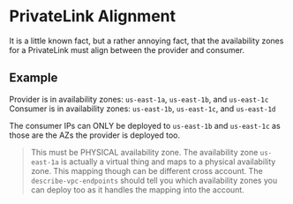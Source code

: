# PrivateLink Alignment

It is a little known fact, but a rather annoying fact, that the availability zones for a PrivateLink must align between the provider and consumer.

## Example

Provider is in availability zones: `us-east-1a`, `us-east-1b`, and `us-east-1c`
Consumer is in availability zones: `us-east-1b`, `us-east-1c`, and `us-east-1d`

The consumer IPs can ONLY be deployed to `us-east-1b` and `us-east-1c` as those are the AZs the provider is deployed too.

> This must be PHYSICAL availability zone. The availability zone `us-east-1a` is actually a virtual thing and maps to a physical availability zone. This mapping though can be different cross account.  The `describe-vpc-endpoints` should tell you which availability zones you can deploy too as it handles the mapping into the account.
